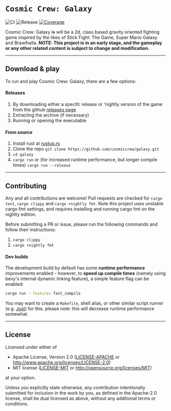 `Cosmic Crew: Galaxy`
==================
![CI](https://github.com/cosmiccrew/galaxy/actions/workflows/ci.yml/badge.svg)
![Release](https://github.com/cosmiccrew/galaxy/actions/workflows/release.yml/badge.svg)
[![Coverage](https://codecov.io/gh/cosmiccrew/galaxy/branch/main/graph/badge.svg?token=5OAH8CQSIL)](https://codecov.io/gh/cosmiccrew/galaxy)

Cosmic Crew: Galaxy ~~is~~ will be a 2d, class based gravity oriented fighting game inspired by the likes of Stick Fight: The Game, Super Mario Galaxy and Brawlhalla. **NOTE: This project is in an early stage, and the gameplay or any other related content is subject to change and modification.**

-------

## Download & play

To run and play Cosmic Crew: Galaxy, there are a few options:


#### Releases

1. By downloading either a specifc release or 'nightly version of the game from the github [releases page](https://github.com/cosmiccrew/galaxy/releases)
2. Extracting the archive (if necessary)
3. Running or opening the executable


#### From source

1. Install rust at [rustup.rs](https://rustup.rs)
2. Clone the repo `git clone https://github.com/cosmiccrew/galaxy.git`
3. `cd galaxy`
4. `cargo run` or (for increased runtime performance, but longer compile times) `cargo run --release`

-------

## Contributing

Any and all contributions are welcome! Pull requests are checked for `cargo test`, `cargo clippy` and `cargo +nightly fmt`. Note this project uses unstable cargo fmt settings, and requires installing and running cargo fmt on the nighlty edition.

Before submitting a PR or issue, please run the following commands and follow their instructions:
1. `cargo clippy`
2. `cargo +nightly fmt`

#### Dev builds

The development build by default has some **runtime performance** improvements enabled - however, to **speed up compile times** (namely using bevy's internal dynamic linking feature), a simple feature flag can be enabled:
```bash
cargo run --features fast_compile
```
You may want to create a `Makefile`, shell alias, or other similar script runner (e.g. [Just](https://just.systems/)) for this.
please note: this will decrease runtime performance somewhat.

-------

## License
Licensed under either of

 - Apache License, Version 2.0
   ([LICENSE-APACHE](LICENSE-APACHE) or <http://www.apache.org/licenses/LICENSE-2.0>)
 - MIT license
   ([LICENSE-MIT](LICENSE-MIT) or <http://opensource.org/licenses/MIT>)

at your option.

Unless you explicitly state otherwise, any contribution intentionally submitted for inclusion in the work by you, as defined in the Apache-2.0 license, shall be dual licensed as above, without any additional terms or conditions.
